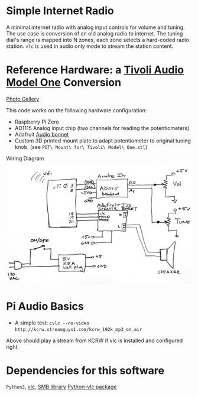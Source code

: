 # Simple Internet Radio

A minimal internet radio with analog input controls for volume and tuning.  The use case is conversion 
of an old analog radio to internet.   The tuning dial's range is mapped into N zones, each zone selects 
a hard-coded radio station.  `vlc` is used in audio only mode to stream the station content.

# Reference Hardware: a [Tivoli Audio Model One](https://www.radiomuseum.org/r/tivoli_pal_henry_kloss.html) Conversion  
[Photo Gallery](https://github.com/blake5634/Simple-Internet-Radio/blob/master/PhotoGallery.ms)

This code works on the following hardware configuration:

  *  Raspberry Pi Zero
  *  AD1115 Analog input chip (two channels for reading the potentiometers)
  *  Adafruit  [Audio bonnet](https://www.adafruit.com/product/4037?gclid=CjwKCAiAuqHwBRAQEiwAD-zr3aGi_nHOGs2Ol6eyVBbdYg7v8lCJhvojwowAsHldXNX0K86h9EPlBxoCx0QQAvD_BwE)
  * Custom 3D printed mount plate to adapt potentiometer to original tuning knob. (see 
  `POT\ Mount\ for\ Tivoli\ Model\ One.stl`)


Wiring Diagram
![Schematic Diagram showing reference hardware.](https://github.com/blake5634/Simple-Internet-Radio/blob/master/Graphics/SchematicSimpleIntRadio.png)

# Pi Audio Basics
   * A simple test: `cvlc --no-video http://kcrw.streamguys1.com/kcrw_192k_mp3_on_air`

Above should play a stream from KCRW if vlc is installed and configured right. 


# Dependencies for this software
`Python3`, [vlc](https://www.videolan.org/vlc/), 
[SMB library](https://pypi.org/project/smbus-cffi/0.5.1/)
[Python-vlc package](https://stackoverflow.com/questions/46758360/how-to-play-streaming-audio-from-internet-radio-on-python-3-5-3)
